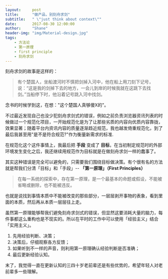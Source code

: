```yaml
---
layout:     post
title:      "做产品，别刻舟求剑"
subtitle:   " \"just think about context\""
date:       2017-08-30 12:00:00
author:     "Shane"
header-img: "img/Material-design.jpg"
tags:
    - 方法论
    - 第一原理
    - first principle
    - 刻舟求剑
---
```



刻舟求剑的故事是这样的：

>有个楚国人，坐船渡河时不慎把剑掉入河中，他在船上用刀刻下记号，说：“这是我的剑掉下去的地方，一会儿到岸的时候我就在这跳下去找剑。”当船停下时，他沿着记号跳入河中找剑。

念书的时候学到这，在想："这个楚国人真够傻X的"。

不过最近发现自己也没少犯刻舟求剑式的错误，例如之前负责浏览器资讯列表的时候做过一个规范化项目，一开始规范化是为了让那些劣质的内容向优质内容靠拢，效果显著；随着平台内资讯内容的质量逐渐趋近规范，我也越发倚重规范化，到了最后我甚至用"是不是符合规范?"作为衡量新需求的标准.

在规范化这个这件事情上，我最后把 **手段** 变成了 **目标**，在当初制定规范时的外部环境发生变化之后，我还继续用规范作为目标就是在做刻舟求剑一样的蠢事了。

其实这种错误是完全可以避免的，只需要我们围绕目标做决策。有个很有名的方法就是帮我们分清「目标」和「手段」-- **「第一原理」（First Principles）**

>在每一系统的探索中，存在第一原理，是一个最基本的命题或假设，不能被省略或删除，也不能被违反。

也就是说找到事情本质中不能被改变的那些部分，一层层剥开事物的表象，看到里面的本质，然后再从本质一层层往上走。

虽然第一原理能够帮我们避免刻舟求剑式的错误，但显然这要消耗大量的脑力，每件事都这么重构也是不现实的。所以在平时的工作中可以使用「经验主义」结合「实用主义」。

1. 先用经验判断、决策；
2. 决策后，仔细观察各方反馈；
3. 如果听到不一样的声音，则利用第一原理确认经验判断是否准确；
4. 最后更新经验认知。

末了，我觉得一直在更新认知的三四十岁老前辈还是有些优势的，希望年轻人对老前辈多一些理解。

